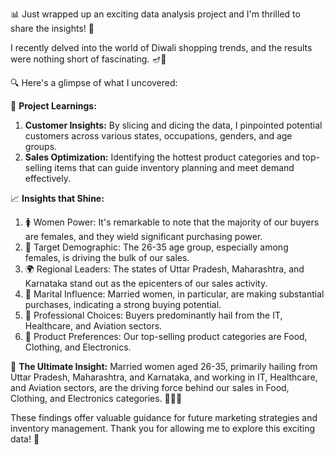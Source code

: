 📊 Just wrapped up an exciting data analysis project and I'm thrilled to share the insights! 🚀

I recently delved into the world of Diwali shopping trends, and the results were nothing short of fascinating. 🪔💼

🔍 Here's a glimpse of what I uncovered:

📌 **Project Learnings:**
1. **Customer Insights:** By slicing and dicing the data, I pinpointed potential customers across various states, occupations, genders, and age groups.
2. **Sales Optimization:** Identifying the hottest product categories and top-selling items that can guide inventory planning and meet demand effectively.

📈 **Insights that Shine:**
1. 🚺 Women Power: It's remarkable to note that the majority of our buyers are females, and they wield significant purchasing power.
2. 🎯 Target Demographic: The 26-35 age group, especially among females, is driving the bulk of our sales.
3. 🌍 Regional Leaders: The states of Uttar Pradesh, Maharashtra, and Karnataka stand out as the epicenters of our sales activity.
4. 💍 Marital Influence: Married women, in particular, are making substantial purchases, indicating a strong buying potential.
5. 🏢 Professional Choices: Buyers predominantly hail from the IT, Healthcare, and Aviation sectors.
6. 🛒 Product Preferences: Our top-selling product categories are Food, Clothing, and Electronics.

🧐 **The Ultimate Insight:**
Married women aged 26-35, primarily hailing from Uttar Pradesh, Maharashtra, and Karnataka, and working in IT, Healthcare, and Aviation sectors, are the driving force behind our sales in Food, Clothing, and Electronics categories. 💼👜🍔

These findings offer valuable guidance for future marketing strategies and inventory management. Thank you for allowing me to explore this exciting data! 🙌
